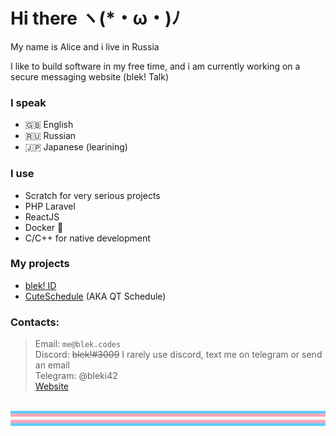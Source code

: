 # Hi there ヽ(*・ω・)ﾉ
My name is Alice and i live in Russia

I like to build software in my free time, and i am currently working on a secure messaging website (blek! Talk)

### I speak
 - 🇬🇧 English
 - 🇷🇺 Russian
 - 🇯🇵 Japanese (learining)

### I use
 - Scratch for very serious projects
 - PHP Laravel
 - ReactJS
 - Docker 🦈
 - C/C++ for native development

### My projects
 - <a href='https://github.com/b1ek/blekID'>blek! ID</a>
 - <a href='https://github.com/b1ek/CuteSchedule'>CuteSchedule</a> (AKA QT Schedule)

### Contacts:
> Email: `me@blek.codes`<br/>
> Discord: ~~blek!#3009~~ I rarely use discord, text me on telegram or send an email<br/>
> Telegram: @bleki42<br/>
> [Website](https://blek.codes)

<br/>
<img src='flr.png' height='24px' width='100%'></img>
<br/>
